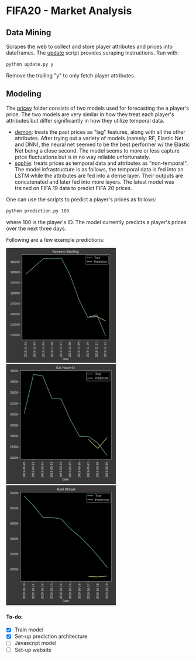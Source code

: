 # FIFA20 - Market Analysis

## Data Mining

Scrapes the web to collect and store player attributes and prices into dataframes. The [update](https://github.com/cvaf/fut/blob/master/database/update.py) script provides scraping instructions. Run with:

```bash
python update.py y
```

Remove the trailing "y" to only fetch player attributes.

## Modeling

The [pricey](https://github.com/cvaf/fut/tree/master/pricey) folder consists of two models used for forecasting the a player's price. The two models are very similar in how they treat each player's attributes but differ significantly in how they utilize temporal data. 

- [demon](https://github.com/cvaf/fut/blob/master/pricey/demon.ipynb): treats the past prices as "lag" features, along with all the other attributes. After trying out a variety of models (namely: RF, Elastic Net and DNN), the neural net seemed to be the best performer w/ the Elastic Net being a close second. The model seems to more or less capture price fluctuations but is in no way reliable unfortunately.
- [sophie](https://github.com/cvaf/fut/blob/master/pricey/sophie.ipynb): treats prices as temporal data and attributes as "non-temporal". The model infrastructure is as follows, the temporal data is fed into an LSTM while the attributes are fed into a dense layer. Their outputs are concatenated and later fed into more layers. The latest model was trained on FIFA 19 data to predict FIFA 20 prices.

One can use the scripts to predict a player's prices as follows:

```bash
python prediction.py 100
```

where 100 is the player's ID. The model currently predicts a player's prices over the next three days.

Following are a few example predictions:

<img src="images/example1.png" width="300" />

<img src="images/example2.png" width="300" />

<img src="images/example3.png" width="300" />

#### To-do:

- [x] Train model
- [x] Set-up prediction architecture
- [ ] Javascript model
- [ ] Set-up website
